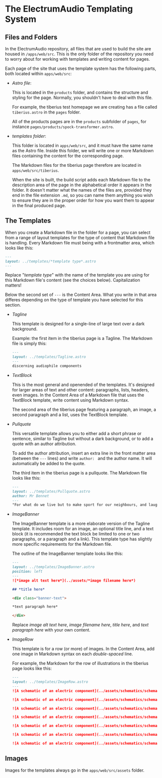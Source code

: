 # The ElectrumAudio Templating System

## Files and Folders

In the ElectrumAudio repository, all files that are used to build the site are housed in `/apps/web/src`. This is the only folder of the repository you need to worry about for working with templates and writing content for pages.

Each page of the site that uses the template system has the following parts, both located within `apps/web/src`:

-   *Astro file*:
    
    This is located in the `products` folder, and contains the structure and styling for the page. Normally, you shouldn't have to deal with this file.

    For example, the tiberius test homepage we are creating has a file called `tiberius.astro` in the `pages` folder.

    All of the products pages are in the `products` subfolder of `pages`, for instance `pages/products/spock-transformer.astro`.

-   *templates folder*:

    This folder is located in `apps/web/src`, and it must have the same name as the Astro file. Inside this folder, we will write one or more Markdown files containing the content for the corresponding page.

    The Markdown files for the tiberius page therefore are located in `apps/web/src/tiberius`.

    When the site is built, the build script adds each Markdown file to the description area of the page in the alphabetical order it appears in the folder. It doesn't matter what the names of the files are, provided they end in the file extension `.md`, so you can name them anything you wish to ensure they are in the proper order for how you want them to appear in the final produced page.

## The Templates

When you create a Markdown file in the folder for a page, you can select from a range of layout templates for the type of content that Markdown file is handling. Every Markdown file must being with a frontmatter area, which looks like this:

```markdown
---
layout: ../templates/*template type*.astro
---
```

Replace "*template type*" with the name of the template you are using for this Markdown file's content (see the choices below). Capitalization matters!

Below the second set of `---` is the Content Area. What you write in that area differes depending on the type of template you have selected for this section.

-   *Tagline*

    This template is designed for a single-line of large text over a dark background.

    Example: the first item in the tiberius page is a Tagline. The Markdown file is simply this:

    ```markdown
    ---
    layout: ../templates/Tagline.astro
    ---
    discerning audiophile components
    ```

-   *TextBlock*

    This is the most general and openended of the templates. It's designed for larger areas of text and other content: paragraphs, lists, headers, even images. In the Content Area of a Markdown file that uses the TextBlock template, write content using Markdown syntax.

    The second area of the tiberius page featuring a paragraph, an image, a second paragraph and a list, uses the TextBlock template.

-   *Pullquote*

    This versatile template allows you to either add a short phrase or sentence, similar to Tagline but without a dark background, or to add a quote with an author attribution.

    To add the author attribution, insert an extra line in the front matter area (between the `---` lines) and write `author: ` and the author name. It will automatically be added to the quote.

    The third item in the tiberius page is a pullquote. The Markdown file looks like this:

    ```markdown
    ---
    layout: ../templates/Pullquote.astro
    author: Mr Bennet
    ---
    "For what do we live but to make sport for our neighbours, and laugh at them in our turn?"
    ```

-   *ImageBanner*

    The ImageBanner template is a more elaborate version of the Tagline template. It includes room for an image, an optional title line, and a text block (it is recommended the text block be limited to one or two paragraphs, or a paragraph and a link). This template type has slightly more specific requirements for the Markdown file.

    The outline of the ImageBanner template looks like this:

    ```markdown
    ---
    layout: ../templates/ImageBanner.astro
    position: left
    ---
    ![*image alt text here*](../assets/*image filename here*)

    ## *title here*

    <div class="banner-text">

    *text paragraph here*

    </div>
    ```
    Replace *image alt text here*, *image filename here*, *title here*, and *text paragraph here* with your own content.

-   *ImageRow*

    This template is for a row (or more) of images. In the Content Area, add one image in Markdown syntax on each *double-spaced* line.

    For example, the Markdown for the row of illustrations in the tiberius page looks like this:

    ```markdown
    ---
    layout: ../templates/ImageRow.astro
    ---
    ![A schematic of an electric component](../assets/schematics/schematic-01.svg)

    ![A schematic of an electric component](../assets/schematics/schematic-02.svg)

    ![A schematic of an electric component](../assets/schematics/schematic-03.svg)

    ![A schematic of an electric component](../assets/schematics/schematic-04.svg)

    ![A schematic of an electric component](../assets/schematics/schematic-05.svg)

    ![A schematic of an electric component](../assets/schematics/schematic-06.svg)

    ![A schematic of an electric component](../assets/schematics/schematic-07.svg)
    ```

## Images

Images for the templates always go in the `apps/web/src/assets` folder.